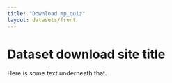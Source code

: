```yaml
---
title: "Download mp_quiz"
layout: datasets/front
---
```


# Dataset download site title

Here is some text underneath that.